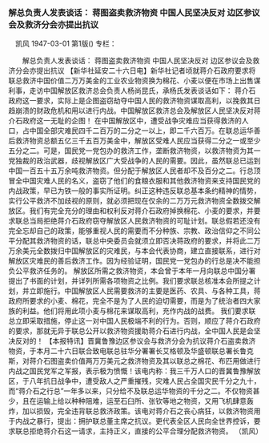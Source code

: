 ### 解总负责人发表谈话：  蒋图盗卖救济物资  中国人民坚决反对  边区参议会及救济分会亦提出抗议
　凯风
1947-03-01
第1版()
专栏：

　　解总负责人发表谈话：
    蒋图盗卖救济物资
    中国人民坚决反对
    边区参议会及救济分会亦提出抗议
    【新华社延安二十六日电】新华社记者顷就蒋介石政府要求将联总救济中国价值二万万美金的工业农业物资换为棉花、小麦以便在市场上出售谋利事，走访中国解放区救济总会负责人杨尚昆氏，承杨氏发表谈话如下：
    蒋介石政府这一要求，实际上是企图盗窃劫夺中国人民的救济物资谋取高利，以挽救其日趋崩溃的财政危机和用以进行内战。中国解放区救济总会及解放区人民坚决反对蒋介石政府这一无耻的企图！
    在中国解放区中，遭受战争灾难应当获得救济的人口，占中国全部灾难民四千二百万的二分之一以上，即二千六百万。在联总运华善后救济物资总额五亿三千五百万美金中，解放区受难人民应当获得二分之一或至少五分之二。可是，国民党一党包办的救济工作，垄断救济物资，以救济物资为其一党独裁的政治武器，歧视解放区广大受战争的人民的需要。因此，虽然联总已运到中国一百五十五万余吨救济物资。但分配于解放区人民者却不及百分之二。行总顶冒全中国灾难人民的名义，盗窃了他们的食粮衣服和其他救济物资来支持国民党的内战政策，早已为铁一般的事实所证明。纠正这种违反联总基本条约精神的情势，实行公平救济不加歧视的原则，就必须把现在仅余的二万万元救济物资全数拨交解放区。我们有完全充分的理由和权利反对蒋介石政府掉换棉花、小麦的要求，并要求联总当局拒绝蒋介石政府窃夺解放区人民救济物资的可耻计划。联总假若还没有完全忘却自己的政策，能够重视人民的需要而不分种族、宗教、政治信仰之不同公平分配其救济物资的话，联总中央委员会就须立即否决蒋政府的要求，并将此二万万余美元全数拨归中国解放区的灾难民，与本会代表协商，建立直接联系，进行对解放区灾难民的善后救济工作。因为经验证明，国民党一党包办的行总是决不能担负公平救济任务的。
    解放区所需之救济物资，本会曾于本年一月向联总中国分署提出了书面的计划，并详列所需各项物资之比例。我们要求联总核准本会所提之计划，并立即施行。中国解放区人民需要救济的主要是医药、农具、与各种工具，蒋政府所要求的小麦、棉花，完全不是为了人民的迫切需要，而是为了统治者四大家族的利益。他们将用此项小麦与棉花来谋取高利，充作内战的战费。
    我们要求联总立即采取措施，停止这一对中国人民极端不利的行为。否则，顺应了蒋介石政府的要求，那就无异于联总公开以救济物资援助蒋介石进行内战，全中国人民是会坚决反对的！
    【本报特讯】晋冀鲁豫边区参议会与救济分会为抗议蒋介石盗卖救济物资，于本月二十六日联合致电联总驻华分署署长艾格顿及华盛顿联总署长鲁克斯，对蒋介石图盗卖价值两万万美元之救济物资及其以联总之棉花、布匹用做进行内战之国民党军之军报，表示极为愤慨！该电内称：我三千万人口的晋冀鲁豫解放区，于八年抗日战争中，遭受敌人之严重摧残，灾难人民占全国灾民千分之九十，而“蒋介石之行总”一年多以来，只分给不及联总运华物资的千分之二。不仅物资甚少，且在运输上给以种种阻难，运至石臼所、张钦等地之物资，又用飞机肆意轰炸，加以损毁，完全违背联总救济政策。该电对蒋介石之丧心病狂，以救济物资用于内战之暴行，提出：拥护联总董主席之抗议。更代表全区人民向全世界控诉，要求联总拒绝蒋介石这一请求，主持正义，直接的公平合理分配救济物资。
            （凯风）
